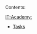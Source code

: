 Contents:

<a href="https://github.com/RandyR0zz/Python_course/tree/main/IT_Academy_Tasks">IT-Academy:</a>

<ul type="square">
  <li><a href="https://github.com/RandyR0zz/Python_course/tree/main/IT_Academy_Tasks">Tasks</a></li>
</ul>
